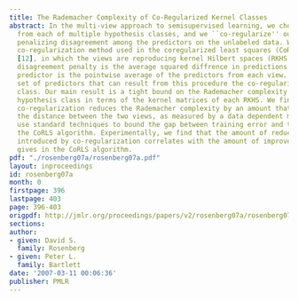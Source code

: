 ```yaml
---
title: The Rademacher Complexity of Co-Regularized Kernel Classes
abstract: In the multi-view approach to semisupervised learning, we choose one predictor
  from each of multiple hypothesis classes, and we ``co-regularize'' our choices by
  penalizing disagreement among the predictors on the unlabeled data. We examine the
  co-regularization method used in the coregularized least squares (CoRLS) algorithm
  [12], in which the views are reproducing kernel Hilbert spaces (RKHS's), and the
  disagreement penalty is the average squared diffrence in predictions. The final
  predictor is the pointwise average of the predictors from each view. We call the
  set of predictors that can result from this procedure the co-regularized hypothesis
  class. Our main result is a tight bound on the Rademacher complexity of the co-regularized
  hypothesis class in terms of the kernel matrices of each RKHS. We find that the
  co-regularization reduces the Rademacher complexity by an amount that depends on
  the distance between the two views, as measured by a data dependent metric. We then
  use standard techniques to bound the gap between training error and test error for
  the CoRLS algorithm. Experimentally, we find that the amount of reduction in complexity
  introduced by co-regularization correlates with the amount of improvement that co-regularization
  gives in the CoRLS algorithm.
pdf: "./rosenberg07a/rosenberg07a.pdf"
layout: inproceedings
id: rosenberg07a
month: 0
firstpage: 396
lastpage: 403
page: 396-403
origpdf: http://jmlr.org/proceedings/papers/v2/rosenberg07a/rosenberg07a.pdf
sections: 
author:
- given: David S.
  family: Rosenberg
- given: Peter L.
  family: Bartlett
date: '2007-03-11 00:06:36'
publisher: PMLR
---
```

